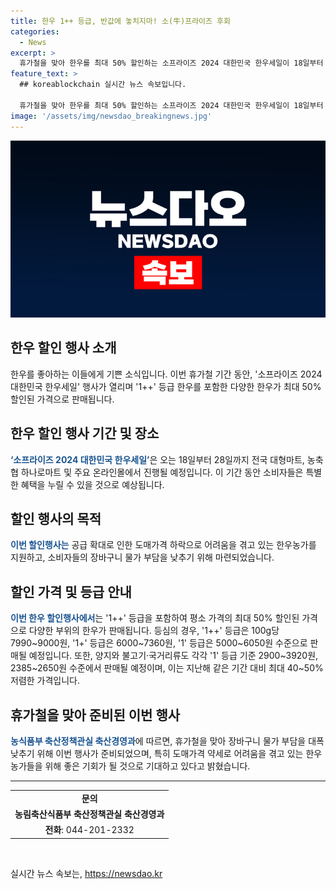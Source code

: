 ```yaml
---
title: 한우 1++ 등급, 반값에 놓치지마! 소(牛)프라이즈 후회
categories:
  - News
excerpt: >
  휴가철을 맞아 한우를 최대 50% 할인하는 소프라이즈 2024 대한민국 한우세일이 18일부터 28일까지 열린다. 이번 행사는 한우농가를 돕고 소비자들의 물가 부담을 낮추기 위해 마련되었다. 1++ 등급도 포함된 이번 할인행사는 평소보다 최대 40~50% 저렴한 가격으로 한우를 구매할 수 있게 해준다. 한우 수매보다 소비촉진을 통한 효과가 더 클 것으로 예상되며, 농식품부는 대규모 할인행사뿐만 아니라 기타 지원사업도 계획 중이다.
feature_text: >
  ## koreablockchain 실시간 뉴스 속보입니다.

  휴가철을 맞아 한우를 최대 50% 할인하는 소프라이즈 2024 대한민국 한우세일이 18일부터 28일까지 열린다. 이번 행사는 한우농가를 돕고 소비자들의 물가 부담을 낮추기 위해 마련되었다. 1++ 등급도 포함된 이번 할인행사는 평소보다 최대 40~50% 저렴한 가격으로 한우를 구매할 수 있게 해준다. 한우 수매보다 소비촉진을 통한 효과가 더 클 것으로 예상되며, 농식품부는 대규모 할인행사뿐만 아니라 기타 지원사업도 계획 중이다.
image: '/assets/img/newsdao_breakingnews.jpg'
---
```


<p><img src="/assets/img/newsdao_breakingnews.jpg" alt="koreablockchain 속보" /></p>

<h2>한우 할인 행사 소개</h2>

<p data-ke-size="size16">한우를 좋아하는 이들에게 기쁜 소식입니다. 이번 휴가철 기간 동안, '소프라이즈 2024 대한민국 한우세일' 행사가 열리며 '1++' 등급 한우를 포함한 다양한 한우가 최대 50% 할인된 가격으로 판매됩니다.</p>

<h2>한우 할인 행사 기간 및 장소</h2>

<p><b><span style="color: #1a5490;">‘소프라이즈 2024 대한민국 한우세일’</span></b>은 오는 18일부터 28일까지 전국 대형마트, 농축협 하나로마트 및 주요 온라인몰에서 진행될 예정입니다. 이 기간 동안 소비자들은 특별한 혜택을 누릴 수 있을 것으로 예상됩니다. </p>

<h2>할인 행사의 목적</h2>

<p><b><span style="color: #1a5490;">이번 할인행사는</span></b> 공급 확대로 인한 도매가격 하락으로 어려움을 겪고 있는 한우농가를 지원하고, 소비자들의 장바구니 물가 부담을 낮추기 위해 마련되었습니다.</p>

<h2>할인 가격 및 등급 안내</h2>

<p><b><span style="color: #1a5490;">이번 한우 할인행사에서</span></b>는 '1++' 등급을 포함하여 평소 가격의 최대 50% 할인된 가격으로 다양한 부위의 한우가 판매됩니다. 등심의 경우, '1++' 등급은 100g당 7990~9000원, '1+' 등급은 6000~7360원, '1' 등급은 5000~6050원 수준으로 판매될 예정입니다. 또한, 양지와 불고기·국거리류도 각각 '1' 등급 기준 2900~3920원, 2385~2650원 수준에서 판매될 예정이며, 이는 지난해 같은 기간 대비 최대 40~50% 저렴한 가격입니다.</p>

<h2>휴가철을 맞아 준비된 이번 행사</h2>

<p><b><span style="color: #1a5490;">농식품부 축산정책관실 축산경영과</span></b>에 따르면, 휴가철을 맞아 장바구니 물가 부담을 대폭 낮추기 위해 이번 행사가 준비되었으며, 특히 도매가격 약세로 어려움을 겪고 있는 한우농가들을 위해 좋은 기회가 될 것으로 기대하고 있다고 밝혔습니다.</p>

<hr>

<table>
  <tr>
    <td style="text-align: center; height: 17px;"><b>문의</b></td>
  </tr>
  <tr>
    <td style="text-align: center; height: 17px;"><b>농림축산식품부 축산정책관실 축산경영과</b></td>
  </tr>
  <tr>
    <td style="text-align: center; height: 17px;"><b>전화</b>: 044-201-2332</td>
  </tr>
</table>

<p data-ke-size="size16">&nbsp;</p>
실시간 뉴스 속보는, <a href="https://newsdao.kr" rel="dofollow">https://newsdao.kr</a>


